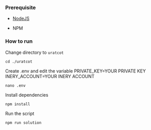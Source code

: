 ### Prerequisite

- [NodeJS](https://nodejs.org/en/)

- NPM



### How to run

Change directory to ```uratcot```

```shell
cd ./uratcot
```

Create .env and edit the variable
PRIVATE_KEY=YOUR PRIVATE KEY
INERY_ACCOUNT=YOUR INERY ACCOUNT

```shell
nano .env
```

Install dependencies

```shell
npm install
```

Run the script

```
npm run solution
```
